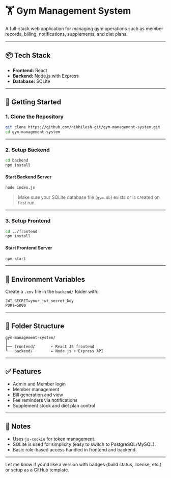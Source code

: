 
# 🏋️ Gym Management System

A full-stack web application for managing gym operations such as member records, billing, notifications, supplements, and diet plans.

---

## 📦 Tech Stack

* **Frontend:** React
* **Backend:** Node.js with Express
* **Database:** SQLite

---

## 🚀 Getting Started

### 1. **Clone the Repository**

```bash
git clone https://github.com/nikhilesh-git/gym-management-system.git
cd gym-management-system
```

---

### 2. **Setup Backend**

```bash
cd backend
npm install
```

#### Start Backend Server

```bash
node index.js
```

> Make sure your SQLite database file (`gym.db`) exists or is created on first run.

---

### 3. **Setup Frontend**

```bash
cd ../frontend
npm install
```

#### Start Frontend Server

```bash
npm start
```

---

## 🔐 Environment Variables

Create a `.env` file in the `backend/` folder with:

```
JWT_SECRET=your_jwt_secret_key
PORT=5000
```

---

## 📂 Folder Structure

```
gym-management-system/
│
├── frontend/       ← React JS frontend
└── backend/        ← Node.js + Express API
```

---

## ✅ Features

* Admin and Member login
* Member management
* Bill generation and view
* Fee reminders via notifications
* Supplement stock and diet plan control

---

## 📌 Notes

* Uses `js-cookie` for token management.
* SQLite is used for simplicity (easy to switch to PostgreSQL/MySQL).
* Basic role-based access handled in frontend and backend.

---

Let me know if you'd like a version with badges (build status, license, etc.) or setup as a GitHub template.
